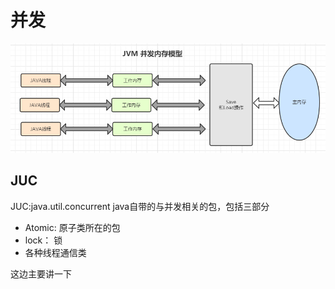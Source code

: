 # 并发

![java并发内存模型](../../img/java并发内存模型.PNG)


## JUC

JUC:java.util.concurrent java自带的与并发相关的包，包括三部分  
- Atomic: 原子类所在的包
- lock： 锁
- 各种线程通信类

这边主要讲一下